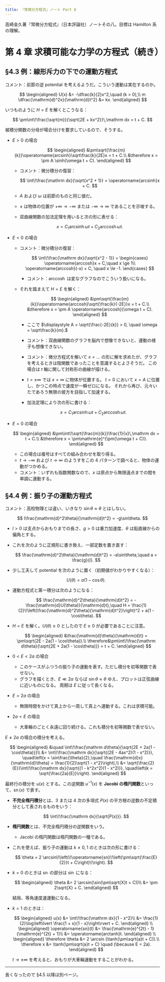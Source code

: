 ```yaml
---
title: 『常微分方程式』ノート Part 8
---
```


高崎金久著『常微分方程式』（日本評論社）ノートその八。目標は Hamilton 系の理解。

# 第 4 章 求積可能な力学の方程式（続き）

## §4.3 例：線形斥力の下での運動方程式

コメント：前節の逆 potential を考えるようだ。こういう運動は実在するのか。

$$
\begin{aligned}
U(x) &= -\dfrac{k}{2}x^2,\quad (k > 0),\\
m \dfrac{\mathrm{d}^2x}{\mathrm{d}t^2} &= kx.
\end{aligned}
$$

いつものように $H = E$ を解くとこうなる：

$$
\pm\int\!\frac{\sqrt{m}}{\sqrt{2E + kx^2}}\,\mathrm dx = t + C.
$$

被積分関数の分母が場合分けを要求しているので、そうする。

* $E > 0$ の場合

  $$
  \begin{aligned}
  &\pm\sqrt{\frac{m}{k}}\operatorname{arcsinh}\sqrt\frac{k}{2E}x = t + C.\\
  &\therefore x = \pm A \sinh(\omega t + C).
  \end{aligned}
  $$

  * コメント：微分積分の復習：

    $$
    \int\!\frac{\mathrm dx}{\sqrt{x^2 + 1}} = \operatorname{arcsinh}x + C.
    $$


  * $A$ および $\omega$ は前節のものと同じ値だ。
  * $\pm$ は物体の位置が $+\infty \to -\infty$ または $-\infty \to \infty$ であることを示唆する。
  * 双曲線関数の加法定理を用いると次の形に表せる：

    $$
    x = C_1 \operatorname{arcsinh} \omega t + C_2 \operatorname{arccosh} \omega t.
    $$

* $E < 0$ の場合

  * コメント：微分積分の復習：

    $$
    \int\!\frac{\mathrm dx}{\sqrt{x^2 - 1}} =
    \begin{cases}
    \operatorname{arccosh}x + C,\quad x \ge 1\\
    \operatorname{arccosh}(-x) + C, \quad x \le -1.
    \end{cases}
    $$

    * コメント：$\operatorname{arccosh}$ は変なグラフなのでこういう扱いになる。

  * それを踏まえて $H = E$ を解く：

    $$
    \begin{aligned}
    &\pm\sqrt{\frac{m}{k}}\operatorname{arccosh}\sqrt{\frac{k}{-2E}}x = t + C.\\
    &\therefore x = \pm A \operatorname{arccosh}(\omega t + C).
    \end{aligned}
    $$

    * ここで $\displaystyle A = \sqrt{\frac{-2E}{k}} > 0, \quad \omega = \sqrt\frac{k}{m}.$
    * コメント：双曲線関数のグラフを脳内で想像できないと、運動の様子も想像できない。
    * コメント：微分方程式を解いて $x = \dots$ の形に解を求めたが、グラフを考えるときは陰関数であったことを意識するとよさそうだ。
      この場合は $t$ 軸に関して対称形の曲線が描ける。
    * $t = \pm\infty$ では $x = \infty$ に物体が位置する。
      $t = 0$ において $x = A$ に位置し、かつこの時点で速度が一瞬ゼロになる。
      それから再び、元々いたであろう無限の彼方を目指して加速する。
    * 加法定理により次の形に書ける：

      $$
      x = C_1 \operatorname{arcsinh}\omega t + C_2 \operatorname{arccosh}\omega t.
      $$

* $E = 0$ の場合

  $$
  \begin{aligned}
      &\pm\int\!\sqrt{\frac{m}{k}}\frac{1}{x}\,\mathrm dx = t + C.\\
      &\therefore x = \pm\mathrm{e}^{\pm(\omega t + C)}.
  \end{aligned}
  $$

  * この場合は複号はすべての組み合わせを取り得る。
  * $t \to -\infty$ および $t \to \infty$ のようすをこの 4 パターンで調べると、物体の運動がつかめる。
  * コメント：いずれも指数関数なので、$x$ は原点から無限遠点までの間を単調に運動する。

## §4.4 例：振り子の運動方程式

コメント：高校物理とは違い、いきなり $\sin\theta \approx \theta$ とはしない。

$$
l\frac{\mathrm{d}^2\theta}{\mathrm{d}t^2} = -g\sin\theta.
$$

* $l > 0$ は支点からおもりまでの長さ、$g > 0$ は重力加速度、$\theta$ は鉛直線からの偏角とする。
* これを次のように正規形に書き換え、一部定数を置き直す：

  $$
  \frac{\mathrm{d}^2\theta}{\mathrm{d}t^2} = -a\sin\theta,\quad a = \frac{g}{l}.
  $$

* 少し工夫して potential を次のように置く（初期値がわかりやすくなる）：

  $$
  U(\theta) = a(1 - \cos\theta).
  $$

* 運動方程式と第一積分は次のようになる：

  $$
  \frac{\mathrm{d}^2\theta}{\mathrm{d}t^2} = -\frac{\mathrm{d}U(\theta)}{\mathrm{d}t},\quad
  H = \frac{1}{2}\!\left(\frac{\mathrm{d}^2\theta}{\mathrm{d}t^2}\right)^2 + a(1 - \cos\theta).
  $$

* $H = E$ を解く。$U(\theta) \ge 0$ としたので $E \ge 0$ が必要であることに注意。

  $$
  \begin{aligned}
  &\frac{\mathrm{d}\theta}{\mathrm{d}t} = \pm\sqrt{2E - 2a(1 - \cos\theta)}.\\
  \therefore&\pm\int\!\frac{\mathrm d\theta}{\sqrt{2E + 2a(1 - \cos\theta)}} = t + C.
  \end{aligned}
  $$

* $0 < E < 2a$ の場合
  * このケースがふつうの振り子の運動を表す。ただし積分を初等関数で表せない。
  * グラフを描くとき、$E \ll 2a$ ならば $\sin\theta \approx \theta$ ゆえ、プロットは正弦曲線に近いものになる。
    周期は $E$ に従って長くなる。
* $E = 2a$ の場合
  * 無限時間をかけて真上から一周して真上へ運動する。これは求積可能。
* $2a < E$ の場合
  * 大車輪のごとく永遠に回り続ける。これも積分を初等関数で表せない。

$E \ne 2a$ の場合の積分を考える。

$$
\begin{aligned}
&\quad \int\!\frac{\mathrm d\theta}{\sqrt{2E + 2a(1 - \cos\theta)}}\\
&= \int\!\frac{\mathrm dx}{\sqrt{(2E - 4ax^2)(1 - x^2)}}, \quad\left(x = \sin\frac{\theta}{2},\quad \frac{\mathrm{d}x}{\mathrm{d}\theta} = \frac{1}{2}\sqrt{1 - x^2}\right),\\
&= \sqrt{\frac{2}{E}}\int\!\frac{\mathrm dx}{\sqrt{(1 - k^2x^2)(1 - x^2)}}, \quad\left(k = \sqrt{\frac{2a}{E}}\right).
\end{aligned}
$$

最終行の積分を $u(x)$ とする。この逆関数 $u ^{-1}(x)$ を **Jacobi の楕円関数**といって、$\operatorname{sn}(x)$ で表す。
* **不完全楕円積分**とは、3 または 4 次の多項式 $P(x)$ の平方根の逆数の不定積分として表されるものをいう：

  $$
  \int\!\frac{\mathrm dx}{\sqrt{P(x)}}.
  $$

* **楕円関数**とは、不完全楕円積分の逆関数をいう。
  * Jacobi の楕円関数は楕円関数の一種である。

* これを使えば、振り子の運動は $k \ne 0, 1$ のときは次の形に書ける：

  $$
  \theta = 2 \arcsin\!\left(\!\operatorname{sn}\!\left(\pm\sqrt{\frac{E}{2}}t + C\right)\!\right).
  $$

* $k = 0$ のときは $\operatorname{sn}$ の部分は $\sin$ になる：

  $$
  \begin{aligned}
  \theta &= 2 \arcsin(\sin(\pm\sqrt{X}t + C))\\
  &= \pm 2\sqrt{X} + C.
  \end{aligned}
  $$

  結局、等角速度速運動になる。
* $k = 1$ のときは：

  $$
  \begin{aligned}
  u(x) &= \int\!\frac{\mathrm dx}{1 - x^2}\\
  &= \frac{1}{2}\log\left\lvert \frac{1 + x}{1 - x}\right\rvert + C.
  \end{aligned}
  \\
  \begin{aligned}
  \operatorname{sn}(t) &= \frac{\mathrm{e}^{2t} - 1}{\mathrm{e}^{2t} + 1}\\
  &= \operatorname{arctanh}t.
  \end{aligned}
  \\
  \begin{aligned}
  \therefore \theta &= 2 \arcsin (\tanh(\pm\sqrt{a}t + C)).\\
  \therefore x &= \tanh(\pm\sqrt{a}t + C) \quad (\because E = 2a).
  \end{aligned}
  $$

  $t \to \pm\infty$ を考えると、おもりが大車輪運動をすることがわかる。

----

長くなったので §4.5 以降は別ページ。
